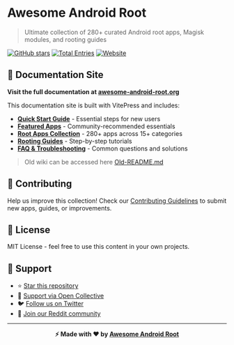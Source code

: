 # Awesome Android Root

> Ultimate collection of 280+ curated Android root apps, Magisk modules, and rooting guides

[![GitHub stars](https://img.shields.io/github/stars/awesome-android-root/awesome-android-root?style=flat-square)](https://github.com/awesome-android-root/awesome-android-root)
[![Total Entries](https://img.shields.io/badge/Total%20Entries-280+-blue?style=flat-square&logo=android)](https://awesome-android-root.org/android-root-apps/)
[![Website](https://img.shields.io/badge/Website-awesome--android--root.org-blue?style=flat-square)](https://awesome-android-root.org)

## 📖 Documentation Site

**Visit the full documentation at [awesome-android-root.org](https://awesome-android-root.org)**

This documentation site is built with VitePress and includes:

- **[Quick Start Guide](docs/quick-start.md)** - Essential steps for new users
- **[Featured Apps](docs/featured.md)** - Community-recommended essentials  
- **[Root Apps Collection](docs/android-root-apps/)** - 280+ apps across 15+ categories
- **[Rooting Guides](docs/android-root-guides/)** - Step-by-step tutorials
- **[FAQ & Troubleshooting](docs/faqs.md)** - Common questions and solutions

> Old wiki can be accessed here [Old-README.md](./old-README.md)

## 🤝 Contributing

Help us improve this collection! Check our [Contributing Guidelines](docs/contributing.md) to submit new apps, guides, or improvements.

## 📄 License

MIT License - feel free to use this content in your own projects.

## 💖 Support

- ⭐ [Star this repository](https://github.com/awesome-android-root/awesome-android-root)
- 💝 [Support via Open Collective](https://opencollective.com/awesome-android-root-official)
- 🐦 [Follow us on Twitter](https://x.com/awsm_and_root)
- 🚀 [Join our Reddit community](https://reddit.com/r/AwesomeAndroidRoot)

---

<div align="center">

**⚡ Made with ❤️ by [Awesome Android Root](https://github.com/awesome-android-root/awesome-android-root)**

</div>